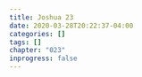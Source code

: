 ```yaml
---
title: Joshua 23
date: 2020-03-28T20:22:37-04:00
categories: []
tags: []
chapter: "023"
inprogress: false
---
```


